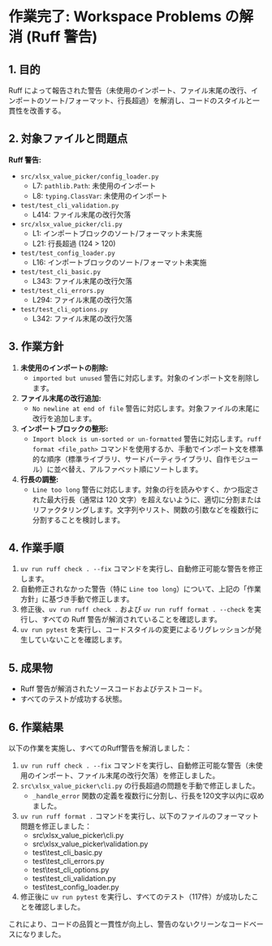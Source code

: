 # 作業完了: Workspace Problems の解消 (Ruff 警告)

## 1. 目的

Ruff によって報告された警告（未使用のインポート、ファイル末尾の改行、インポートのソート/フォーマット、行長超過）を解消し、コードのスタイルと一貫性を改善する。

## 2. 対象ファイルと問題点

**Ruff 警告:**

*   `src/xlsx_value_picker/config_loader.py`
    *   L7: `pathlib.Path`: 未使用のインポート
    *   L8: `typing.ClassVar`: 未使用のインポート
*   `test/test_cli_validation.py`
    *   L414: ファイル末尾の改行欠落
*   `src/xlsx_value_picker/cli.py`
    *   L1: インポートブロックのソート/フォーマット未実施
    *   L21: 行長超過 (124 > 120)
*   `test/test_config_loader.py`
    *   L16: インポートブロックのソート/フォーマット未実施
*   `test/test_cli_basic.py`
    *   L343: ファイル末尾の改行欠落
*   `test/test_cli_errors.py`
    *   L294: ファイル末尾の改行欠落
*   `test/test_cli_options.py`
    *   L342: ファイル末尾の改行欠落

## 3. 作業方針

1.  **未使用のインポートの削除:**
    *   `imported but unused` 警告に対応します。対象のインポート文を削除します。
2.  **ファイル末尾の改行追加:**
    *   `No newline at end of file` 警告に対応します。対象ファイルの末尾に改行を追加します。
3.  **インポートブロックの整形:**
    *   `Import block is un-sorted or un-formatted` 警告に対応します。`ruff format <file_path>` コマンドを使用するか、手動でインポート文を標準的な順序（標準ライブラリ、サードパーティライブラリ、自作モジュール）に並べ替え、アルファベット順にソートします。
4.  **行長の調整:**
    *   `Line too long` 警告に対応します。対象の行を読みやすく、かつ指定された最大行長（通常は 120 文字）を超えないように、適切に分割またはリファクタリングします。文字列やリスト、関数の引数などを複数行に分割することを検討します。

## 4. 作業手順

1.  `uv run ruff check . --fix` コマンドを実行し、自動修正可能な警告を修正します。
2.  自動修正されなかった警告（特に `Line too long`）について、上記の「作業方針」に基づき手動で修正します。
3.  修正後、`uv run ruff check .` および `uv run ruff format . --check` を実行し、すべての Ruff 警告が解消されていることを確認します。
4.  `uv run pytest` を実行し、コードスタイルの変更によるリグレッションが発生していないことを確認します。

## 5. 成果物

*   Ruff 警告が解消されたソースコードおよびテストコード。
*   すべてのテストが成功する状態。

## 6. 作業結果

以下の作業を実施し、すべてのRuff警告を解消しました：

1. `uv run ruff check . --fix` コマンドを実行し、自動修正可能な警告（未使用のインポート、ファイル末尾の改行欠落）を修正しました。
2. `src\xlsx_value_picker\cli.py` の行長超過の問題を手動で修正しました。
   * `_handle_error` 関数の定義を複数行に分割し、行長を120文字以内に収めました。
3. `uv run ruff format .` コマンドを実行し、以下のファイルのフォーマット問題を修正しました：
   * src\xlsx_value_picker\cli.py
   * src\xlsx_value_picker\validation.py
   * test\test_cli_basic.py
   * test\test_cli_errors.py
   * test\test_cli_options.py
   * test\test_cli_validation.py
   * test\test_config_loader.py
4. 修正後に `uv run pytest` を実行し、すべてのテスト（117件）が成功したことを確認しました。

これにより、コードの品質と一貫性が向上し、警告のないクリーンなコードベースになりました。